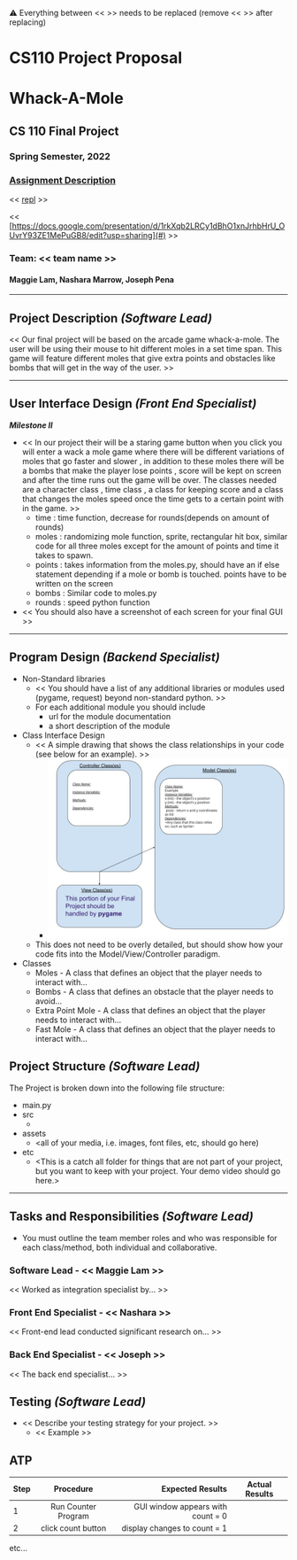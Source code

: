 :warning: Everything between << >> needs to be replaced (remove << >> after replacing)
# CS110 Project Proposal
#  Whack-A-Mole 
## CS 110 Final Project
### Spring Semester, 2022 
### [Assignment Description](https://docs.google.com/document/d/17qiZWoMwS6zSRvudSRDmF6hJhJLj_s3nkh4DuxMlsgI/edit?usp=sharing)

<< [repl](#) >>

<< [https://docs.google.com/presentation/d/1rkXqb2LRCy1dBhO1xnJrhbHrU_OUvrY93ZE1MePuGB8/edit?usp=sharing](#) >>

### Team: << team name >>
#### Maggie Lam, Nashara Marrow, Joseph Pena

***

## Project Description *(Software Lead)*

<< Our final project will be based on the arcade game whack-a-mole. The user will be using their mouse to hit different moles in a set time span. This game will feature different moles that give extra points and obstacles like bombs that will get in the way of the user. >>

***    

## User Interface Design *(Front End Specialist)*

***Milestone II***
* << In our project their will be a staring game button when you click you will enter a wack a mole game where there will be different variations of moles that go faster and slower , in addition to these moles there will be a bombs that make the player lose points , score will be kept on screen and after the time runs out the game will be over. The classes needed are a character class , time class , a class for keeping score and a class that changes the moles speed once the time gets to a certain point with in the game.  >>
  * time : time function, decrease for rounds(depends on amount of rounds)
  * moles : randomizing mole function, sprite, rectangular hit box, similar code for all three moles except for the amount of points and time it takes to spawn.
  * points : takes information from the moles.py, should have an if else statement depending if a mole or bomb is touched. points have to be written on the screen
  * bombs : Similar code to moles.py
  * rounds : speed python function
* << You should also have a screenshot of each screen for your final GUI >>


***        

## Program Design *(Backend Specialist)*

* Non-Standard libraries
    * << You should have a list of any additional libraries or modules used (pygame, request) beyond non-standard python. >>
    * For each additional module you should include
        * url for the module documentation
        * a short description of the module
* Class Interface Design
    * << A simple drawing that shows the class relationships in your code (see below for an example). >>
        * ![class diagram](assets/class_diagram.jpg)
    * This does not need to be overly detailed, but should show how your code fits into the Model/View/Controller paradigm.
* Classes
    * Moles - A class that defines an object that the player needs to interact with...
    * Bombs - A class that defines an obstacle that the player needs to avoid...
    * Extra Point Mole - A class that defines an object that the player needs to interact with...
    * Fast Mole - A class that defines an object that the player needs to interact with...



## Project Structure *(Software Lead)*

The Project is broken down into the following file structure:

* main.py
* src
    * <all of your python files should go here>
* assets
    * <all of your media, i.e. images, font files, etc, should go here)
* etc
    * <This is a catch all folder for things that are not part of your project, but you want to keep with your project. Your demo video should go here.>

***

## Tasks and Responsibilities *(Software Lead)*

   * You must outline the team member roles and who was responsible for each class/method, both individual and collaborative.

### Software Lead - << Maggie Lam >>

<< Worked as integration specialist by... >>

### Front End Specialist - << Nashara >>

<< Front-end lead conducted significant research on... >>

### Back End Specialist - << Joseph >>

<< The back end specialist... >>

## Testing *(Software Lead)*

* << Describe your testing strategy for your project. >>
    * << Example >>

## ATP

| Step                  | Procedure     | Expected Results  | Actual Results |
| ----------------------|:-------------:| -----------------:| -------------- |
|  1  | Run Counter Program  | GUI window appears with count = 0  |          |
|  2  | click count button  | display changes to count = 1 |                 |
etc...

